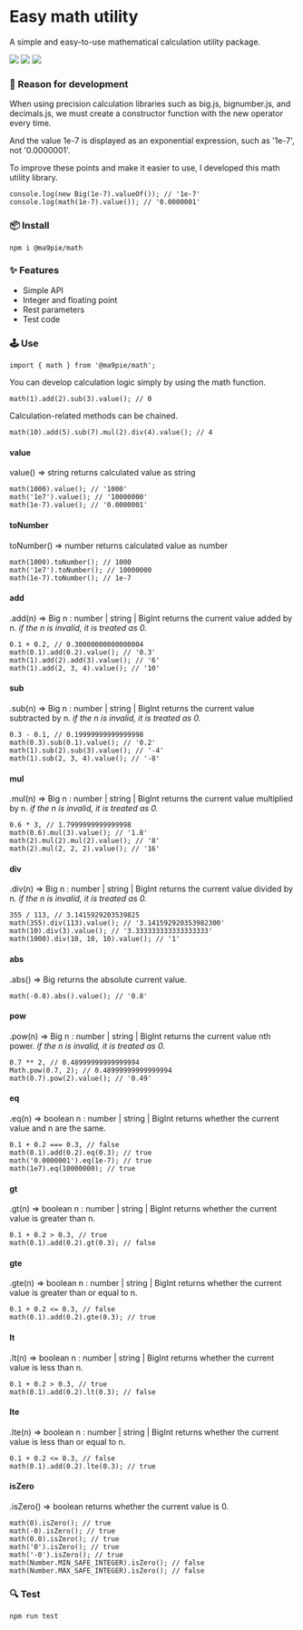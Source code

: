 # Easy math utility
A simple and easy-to-use mathematical calculation utility package.

[npm-url]: https://www.npmjs.com/package/@ma9pie/math
[license-image]: https://img.shields.io/badge/license-MIT-blue.svg
[npm-version-image]: https://img.shields.io/npm/v/@ma9pie/math.svg
[npm-downloads-image]: https://img.shields.io/npm/dt/@ma9pie/math.svg

[![][license-image]][npm-url] [![][npm-version-image]][npm-url] [![][npm-downloads-image]][npm-url]

### 🤔 Reason for development
When using precision calculation libraries such as big.js, bignumber.js, and decimals.js, we must create a constructor function with the new operator every time.

And the value 1e-7 is displayed as an exponential expression, such as '1e-7', not '0.0000001'.

To improve these points and make it easier to use, I developed this math utility library.
```
console.log(new Big(1e-7).valueOf()); // '1e-7'
console.log(math(1e-7).value()); // '0.0000001'
```

### 📦 Install
```
npm i @ma9pie/math
```


### ✨ Features
- Simple API
- Integer and floating point
- Rest parameters
- Test code


### 🕹 Use
```
import { math } from '@ma9pie/math';
```
You can develop calculation logic simply by using the math function.
```
math(1).add(2).sub(3).value(); // 0
```
Calculation-related methods can be chained.
```
math(10).add(5).sub(7).mul(2).div(4).value(); // 4
```

#### value
value() => string
returns calculated value as string
```
math(1000).value(); // '1000'
math('1e7').value(); // '10000000'
math(1e-7).value(); // '0.0000001'
```

#### toNumber
toNumber() => number
returns calculated value as number
```
math(1000).toNumber(); // 1000
math('1e7').toNumber(); // 10000000
math(1e-7).toNumber(); // 1e-7
```

#### add
.add(n) => Big
n : number | string | BigInt
returns the current value added by n.
<i>if the n is invalid, it is treated as 0.</i>

```
0.1 + 0.2, // 0.30000000000000004
math(0.1).add(0.2).value(); // '0.3'
math(1).add(2).add(3).value(); // '6'
math(1).add(2, 3, 4).value(); // '10'
```

#### sub
.sub(n) => Big
n : number | string | BigInt
returns the current value subtracted by n.
<i>if the n is invalid, it is treated as 0.</i>
```
0.3 - 0.1, // 0.19999999999999998
math(0.3).sub(0.1).value(); // '0.2'
math(1).sub(2).sub(3).value(); // '-4'
math(1).sub(2, 3, 4).value(); // '-8'
```

#### mul
.mul(n) => Big
n : number | string | BigInt
returns the current value multiplied by n.
<i>if the n is invalid, it is treated as 0.</i>
```
0.6 * 3, // 1.7999999999999998
math(0.6).mul(3).value(); // '1.8'
math(2).mul(2).mul(2).value(); // '8'
math(2).mul(2, 2, 2).value(); // '16'
```

#### div
.div(n) => Big
n : number | string | BigInt
returns the current value divided by n.
<i>if the n is invalid, it is treated as 0.</i>
```
355 / 113, // 3.1415929203539825
math(355).div(113).value(); // '3.141592920353982300'
math(10).div(3).value(); // '3.333333333333333333'
math(1000).div(10, 10, 10).value(); // '1'
```

#### abs
.abs() => Big
returns the absolute current value.
```
math(-0.8).abs().value(); // '0.8'
```

#### pow
.pow(n) => Big
n : number | string | BigInt
returns the current value nth power.
<i>if the n is invalid, it is treated as 0.</i>
```
0.7 ** 2, // 0.48999999999999994
Math.pow(0.7, 2); // 0.48999999999999994
math(0.7).pow(2).value(); // '0.49'
```

#### eq
.eq(n) => boolean
n : number | string | BigInt
returns whether the current value and n are the same.
```
0.1 + 0.2 === 0.3, // false
math(0.1).add(0.2).eq(0.3); // true
math('0.0000001').eq(1e-7); // true
math(1e7).eq(10000000); // true
```

#### gt
.gt(n) => boolean
n : number | string | BigInt
returns whether the current value is greater than n.
```
0.1 + 0.2 > 0.3, // true
math(0.1).add(0.2).gt(0.3); // false
```

#### gte
.gte(n) => boolean
n : number | string | BigInt
returns whether the current value is greater than or equal to n.
```
0.1 + 0.2 <= 0.3, // false
math(0.1).add(0.2).gte(0.3); // true
```

#### lt
.lt(n) => boolean
n : number | string | BigInt
returns whether the current value is less than n.
```
0.1 + 0.2 > 0.3, // true
math(0.1).add(0.2).lt(0.3); // false
```

#### lte
.lte(n) => boolean
n : number | string | BigInt
returns whether the current value is less than or equal to n.
```
0.1 + 0.2 <= 0.3, // false
math(0.1).add(0.2).lte(0.3); // true
```

#### isZero
.isZero() => boolean
returns whether the current value is 0.
```
math(0).isZero(); // true
math(-0).isZero(); // true
math(0.0).isZero(); // true
math('0').isZero(); // true
math('-0').isZero(); // true
math(Number.MIN_SAFE_INTEGER).isZero(); // false
math(Number.MAX_SAFE_INTEGER).isZero(); // false
```


### 🔍 Test
```
npm run test
```